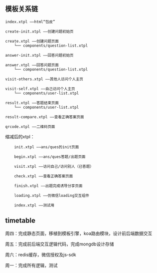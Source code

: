 ## 模板关系链

```
index.xtpl ——html“包皮”

create-init.xtpl ——创建问题初始页

create.xtpl ——创建问题页面
    └── components/question-list.xtpl

answer-init.xtpl ——回答问题初始页

answer.xtpl ——回答问题页面
    └── components/question-list.xtpl

visit-others.xtpl ——其他人访问个人主页

visit-self.xtpl ——自己访问个人主页
    └── components/user-list.xtpl

result.xtpl ——答题结束页面
    └── components/user-list.xtpl

result-compare.xtpl ——查看正确答案页面

qrcode.xtpl ——二维码页面

```

缩减后的xtpl：

```
    init.xtpl ——ans/ques的init页面

    begin.xtpl ——ans/ques答题/出题页面

    visit.xtpl ——访问自己/访问别人（已答题）

    check.xtpl ——查看正确答案页面

    finish.xtpl ——出题完成诱导分享页面

    loading.xtpl ——仿微信loading交互组件

    index.xtpl ——测试用
```

## timetable

周四：完成静态页面，移植到模板引擎，koa路由模块，设计前后端数据交互

周五：完成前后端交互逻辑代码，完成mongdb设计存储

周六：redis缓存，微信授权及js-sdk

周一：完成所有逻辑，测试
